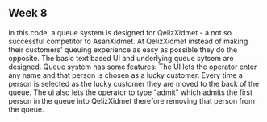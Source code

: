 ## Week 8 ##

In this code, a queue system is designed for QelizXidmet - a not so successful competitor to AsanXidmet. At QelizXidmet instead of making their customers' queuing experience as easy as possible they do the opposite. The basic text based UI and underlying queue sytsem are designed. Queue system has some features:
The UI lets the operator enter any name and that person is chosen as a lucky customer.
Every time a person is selected as the lucky customer they are moved to the back of the queue.
The ui also lets the operator to type "admit" which admits the first person in the queue into QelizXidmet therefore removing that person from the queue.
